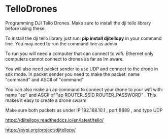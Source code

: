 # TelloDrones
Programming DJI Tello Drones. Make sure to install the dji tello library before using these.

To install the dji tello library just run: **pip install djitellopy** in your command line. You may need to run the command line as admin

To run you will need a computer that can connect to wifi. Ethernet only computers cannot connect to drones as far as Im aware.

You will also need packet sender to use UDP and connect to the drone in sdk mode. In packet sender you need to make the packet: name "command" and ASCII of "command"

You can also make an ap command to connect your drone to your wifi with: name "ap" and ASCII of "ap ROUTER_SSID ROUTER_PASSWORD" . This makes it easy to create a drone swarm

Make sure both packets as under IP 192.168.10.1 ,  port 8889 , and type UDP

https://djitellopy.readthedocs.io/en/latest/tello/

https://pypi.org/project/djitellopy/
